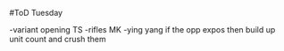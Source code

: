 #ToD Tuesday

-variant opening TS
-rifles MK
-ying yang  if the opp expos then build up unit count and crush them
